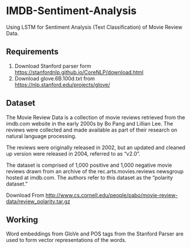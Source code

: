 # IMDB-Sentiment-Analysis

Using LSTM for Sentiment Analysis (Text Classification) of Movie Review Data.

## Requirements

1. Download Stanford parser form https://stanfordnlp.github.io/CoreNLP/download.html
2. Download glove.6B.100d.txt from https://nlp.stanford.edu/projects/glove/

## Dataset

The Movie Review Data is a collection of movie reviews retrieved from the imdb.com website in the early 2000s by Bo Pang and Lillian Lee. The reviews were collected and made available as part of their research on natural language processing.

The reviews were originally released in 2002, but an updated and cleaned up version were released in 2004, referred to as “v2.0”.

The dataset is comprised of 1,000 positive and 1,000 negative movie reviews drawn from an archive of the rec.arts.movies.reviews newsgroup hosted at imdb.com. The authors refer to this dataset as the “polarity dataset.”

Download From http://www.cs.cornell.edu/people/pabo/movie-review-data/review_polarity.tar.gz

## Working

Word embeddings from GloVe and POS tags from the Stanford Parser are used to form vector representations of the words.



